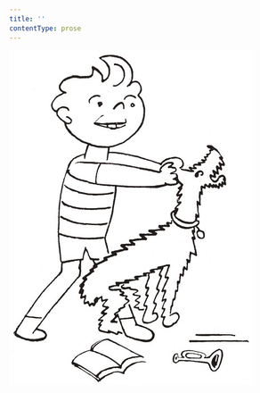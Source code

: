 ```yaml
---
title: ''
contentType: prose
---
```


![povidani_o_pejskovi_a_kocicce_019](./resources/povidani_o_pejskovi_a_kocicce_019.jpg)
